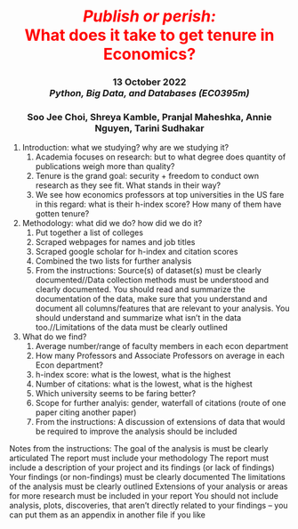 <h1 align="center" id="heading"> <span style="color:red"> <em> Publish or perish: </em> <br> What does it take to get tenure in Economics? </span> </h1>
<h3 align="center" id="heading"> 13 October 2022 <br> 
<em> Python, Big Data, and Databases (EC0395m)  </em> <br> <h3>
<h3 align="center" id="heading"> Soo Jee Choi, Shreya Kamble, Pranjal Maheshka, Annie Nguyen, Tarini Sudhakar </h3>
  

  
  1. Introduction: what we studying? why are we studying it? 
     1. Academia focuses on research: but to what degree does quantity of publications weigh more than quality? 
     2. Tenure is the grand goal: security + freedom to conduct own research as they see fit. What stands in their way? 
     3. We see how economics professors at top universities in the US fare in this regard: what is their h-index score? How many of them have gotten tenure?
  2. Methodology: what did we do? how did we do it? 
     1. Put together a list of colleges
     2. Scraped webpages for names and job titles 
     3. Scraped google scholar for h-index and citation scores 
     4. Combined the two lists for further analysis 
     5. From the instructions: Source(s) of dataset(s) must be clearly documented//Data collection methods must be understood and clearly documented. You should read and summarize the documentation of the data, make sure that you understand and document all columns/features that are relevant to your analysis. You should understand and summarize what isn’t in the data too.//Limitations of the data must be clearly outlined
  3. What do we find? 
     1. Average number/range of faculty members in each econ department
     2. How many Professors and Associate Professors on average in each Econ department? 
     3. h-index score: what is the lowest, what is the highest
     4. Number of citations: what is the lowest, what is the highest
     5. Which university seems to be faring better? 
     6. Scope for further analyis: gender, waterfall of citations (route of one paper citing another paper)
     7. From the instructions: A discussion of extensions of data that would be required to improve the analysis should be included


Notes from the instructions: 
The goal of the analysis is must be clearly articulated
The report must include your methodology
The report must include a description of your project and its findings (or lack of findings)
Your findings (or non-findings) must be clearly documented
The limitations of the analysis must be clearly outlined
Extensions of your analysis or areas for more research must be included in your report
You should not include analysis, plots, discoveries, that aren’t directly related to your findings – you can put them as an appendix in another file if you like